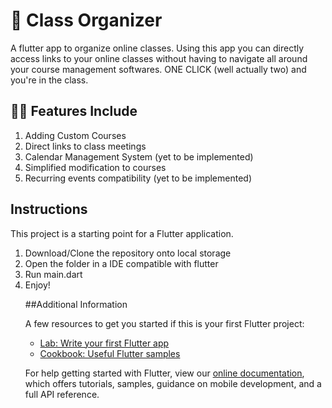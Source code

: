 # :pencil: Class Organizer

A flutter app to organize online classes.
Using this app you can directly access links to your online classes without having to navigate all around your course management softwares.
ONE CLICK (well actually two) and you're in the class.

## 👨‍💻 Features Include

<ol>
  <li>Adding Custom Courses
   <li>Direct links to class meetings
     <li>Calendar Management System (yet to be implemented)
       <li>Simplified modification to courses
         <li>Recurring events compatibility (yet to be implemented)
     </ol>


## Instructions

This project is a starting point for a Flutter application.
<ol>
 <li>Download/Clone the repository onto local storage
   <li>Open the folder in a IDE compatible with flutter
     <li>Run main.dart
       <li>Enjoy!
         
##Additional Information

A few resources to get you started if this is your first Flutter project:

- [Lab: Write your first Flutter app](https://flutter.dev/docs/get-started/codelab)
- [Cookbook: Useful Flutter samples](https://flutter.dev/docs/cookbook)

For help getting started with Flutter, view our
[online documentation](https://flutter.dev/docs), which offers tutorials,
samples, guidance on mobile development, and a full API reference.
